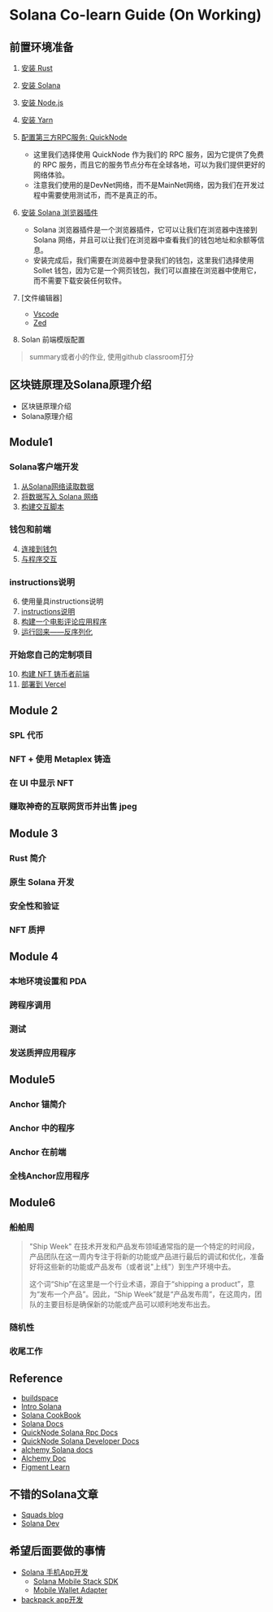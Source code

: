 # Solana Co-learn Guide (On Working)

## 前置环境准备

1. [安装 Rust](https://www.rust-lang.org/tools/install)
2. [安装 Solana](https://docs.solana.com/cli/install-solana-cli-tools)
3. [安装 Node.js](https://nodejs.org/en/download/)
4. [安装 Yarn](https://classic.yarnpkg.com/en/docs/install/#mac-stable)
5. [配置第三方RPC服务: QuickNode](https://www.quicknode.com/)
    - 这里我们选择使用 QuickNode 作为我们的 RPC 服务，因为它提供了免费的 RPC 服务，而且它的服务节点分布在全球各地，可以为我们提供更好的网络体验。
    - 注意我们使用的是DevNet网络，而不是MainNet网络，因为我们在开发过程中需要使用测试币，而不是真正的币。
6. [安装 Solana 浏览器插件](https://phantom.app/)
    - Solana 浏览器插件是一个浏览器插件，它可以让我们在浏览器中连接到 Solana 网络，并且可以让我们在浏览器中查看我们的钱包地址和余额等信息。
    - 安装完成后，我们需要在浏览器中登录我们的钱包，这里我们选择使用 Sollet 钱包，因为它是一个网页钱包，我们可以直接在浏览器中使用它，而不需要下载安装任何软件。
7. [文件编辑器]
    - [Vscode](https://code.visualstudio.com/)
    - [Zed](https://zed.dev/download)

8. Solan 前端模版配置

> summary或者小的作业, 使用github classroom打分


## 区块链原理及Solana原理介绍

- 区块链原理介绍
- Solana原理介绍


## Module1

### Solana客户端开发

1. [从Solana网络读取数据](./module1/read-data-from-the-solana-network/README.md)
2. [将数据写入 Solana 网络](./module1/write-data-to-the-blockchain/README.md)
3. [构建交互脚本](./module1/build-an-interaction-script/README.md)


### 钱包和前端

4. [连接到钱包](./module1/connecting-to-wallet/README.md)
5. [与程序交互](./module1/interact-with-a-program/README.md)


### instructions说明

6. 使用量具instructions说明
7. [instructions说明](./module1/custom-instructions/README.md)
8. [构建一个电影评论应用程序](./module1/build-a-movie-review-app/README.md)
9. [运行回来——反序列化](./module1/run-it-back-deserialization/README.md)

### 开始您自己的定制项目

10. [构建 NFT 铸币者前端](./module1/build-an-nft-minter-front-end/README.md)
11. [部署到 Vercel](./module1/deploy-to-vercel/README.md)

## Module 2

### SPL 代币

### NFT + 使用 Metaplex 铸造

### 在 UI 中显示 NFT

### 赚取神奇的互联网货币并出售 jpeg


## Module 3

### Rust 简介

### 原生 Solana 开发

### 安全性和验证

### NFT 质押


## Module 4

### 本地环境设置和 PDA

### 跨程序调用

### 测试

### 发送质押应用程序


## Module5

### Anchor 锚简介

### Anchor 中的程序

### Anchor 在前端

### 全栈Anchor应用程序

## Module6

### 船舶周

> "Ship Week" 在技术开发和产品发布领域通常指的是一个特定的时间段，产品团队在这一周内专注于将新的功能或产品进行最后的调试和优化，准备好将这些新的功能或产品发布（或者说"上线"）到生产环境中去。
>
> 这个词“Ship”在这里是一个行业术语，源自于“shipping a product”，意为“发布一个产品”。因此，“Ship Week”就是“产品发布周”，在这周内，团队的主要目标是确保新的功能或产品可以顺利地发布出去。

### 随机性

### 收尾工作


## Reference

- [buildspace](https://buildspace.so/)
- [Intro Solana](https://www.soldev.app/course)
- [Solana CookBook](https://solanacookbook.com/)
- [Solana Docs](https://docs.solana.com/)
- [QuickNode Solana Rpc Docs](https://www.quicknode.com/docs/solana)
- [QuickNode Solana Developer Docs](https://www.quicknode.com/guides/solana-development/getting-started/solana-fundamentals-reference-guide)
- [alchemy Solana docs](https://docs.alchemy.com/reference/solana-api-quickstart)
- [Alchemy Doc](https://docs.alchemy.com/)
- [Figment Learn](https://learn.figment.io/protocols/solana)

## 不错的Solana文章
- [Squads blog](https://squads.so/blog)
- [Solana Dev](https://www.soldev.app/)


## 希望后面要做的事情

- [Solana 手机App开发](https://solanamobile.com/zh/developers)
    - [Solana Mobile Stack SDK](https://github.com/solana-mobile/solana-mobile-stack-sdk#solana-mobile-stack-sdk)
    - [Mobile Wallet Adapter](https://github.com/solana-mobile/mobile-wallet-adapter)
- [backpack app开发](https://docs.xnfts.dev/getting-started/introduction)
